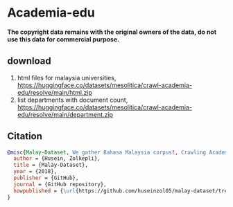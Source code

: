 # Academia-edu

**The copyright data remains with the original owners of the data, do not use this data for commercial purpose.**

## download

1. html files for malaysia universities, https://huggingface.co/datasets/mesolitica/crawl-academia-edu/resolve/main/html.zip
2. list departments with document count, https://huggingface.co/datasets/mesolitica/crawl-academia-edu/resolve/main/department.zip

## Citation

```bibtex
@misc{Malay-Dataset, We gather Bahasa Malaysia corpus!, Crawling Academia.edu,
  author = {Husein, Zolkepli},
  title = {Malay-Dataset},
  year = {2018},
  publisher = {GitHub},
  journal = {GitHub repository},
  howpublished = {\url{https://github.com/huseinzol05/malay-dataset/tree/master/crawl/academia-edu}}
}
```
